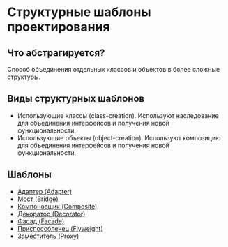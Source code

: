# Структурные шаблоны проектирования

## Что абстрагируется?

Способ объединения отдельных классов и объектов в более сложные структуры.

## Виды структурных шаблонов

* Использующие классы (class-creation). Используют наследование для объединения интерфейсов и получения новой функциональности.
* Использующие объекты (object-creation). Используют композицию для объединения интерфейсов и получения новой функциональности.

## Шаблоны

* [Адаптер (Adapter)](./adapter)
* [Мост (Bridge)](./bridge)
* [Компоновщик (Composite)](./composite)
* [Декоратор (Decorator)](./decorator)
* [Фасад (Facade)](./facade)
* [Приспособленец (Flyweight)](./flyweight)
* [Заместитель (Proxy)](./proxy)